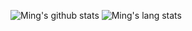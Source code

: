 ![Ming's github stats](https://github-readme-stats.vercel.app/api?username=ufoym&show_icons=true&count_private=true&theme=synthwave)
![Ming's lang stats](https://github-readme-stats.vercel.app/api/top-langs/?username=ufoym&theme=synthwave&hide=javascript,html,css)

